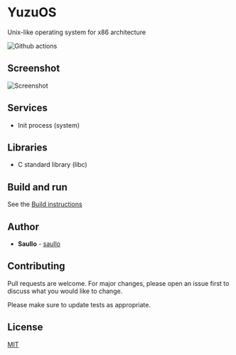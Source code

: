 # YuzuOS

Unix-like operating system for x86 architecture

![Github actions](https://github.com/yuzuos/yuzuos/actions/workflows/cmake.yml/badge.svg)

## Screenshot

![Screenshot](https://github.com/yuzuos/yuzuos/blob/main/meta/print-1.png?raw=true)

## Services
* Init process (system)

## Libraries
* C standard library (libc)

## Build and run

See the [Build instructions](https://github.com/yuzuos/yuzuos/blob/main/docs/build.md)

## Author

* **Saullo** - [saullo](https://github.com/saullo)

## Contributing
Pull requests are welcome. For major changes, please open an issue first to discuss what you would like to change.

Please make sure to update tests as appropriate.

## License
[MIT](https://choosealicense.com/licenses/mit/)
